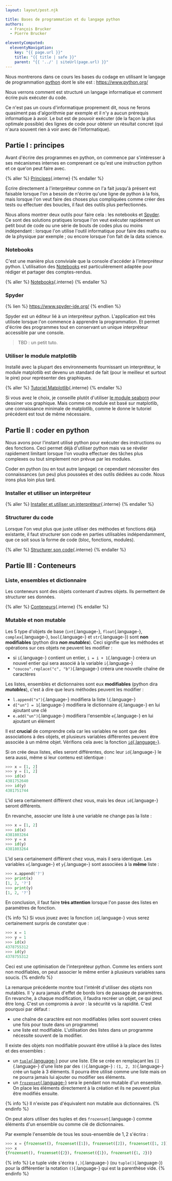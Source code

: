 ```yaml
---
layout: layout/post.njk

title: Bases de programmation et du langage python
authors:
  - François Brucker
  - Pierre Brucker

eleventyComputed:
  eleventyNavigation:
    key: "{{ page.url }}"
    title: "{{ title | safe }}"
    parent: "{{ '../' | siteUrl(page.url) }}"
---
```


Nous montrerons dans ce cours les bases du codage en utilisant le langage de programmation [python](<https://fr.wikipedia.org/wiki/Python_(langage)>) dont le site est : <https://www.python.org/>

Nous verrons comment est structuré un langage informatique et comment écrire puis exécuter du code.

Ce n'est pas un cours d'informatique proprement dit, nous ne ferons quasiment pas d'algorithmie par exemple et il n'y a aucun prérequis informatique à avoir. Le but est de pouvoir exécuter (de la façon la plus optimale possible) des lignes de code pour obtenir un résultat concret (qui n'aura souvent rien à voir avec de l'informatique).

## Partie I : principes

Avant d'écrire des programmes en python, on commence par s'intéresser à ses mécanismes internes en comprenant ce qu'est une instruction python et ce que'on peut faire avec.

{% aller %}
[Principes](principes){.interne}
{% endaller %}

Écrire directement à l'interpréteur comme on l'a fait jusqu'à présent est faisable lorsque l'on a besoin de n'écrire qu'une ligne de python à la fois, mais lorsque l'on veut faire des choses plus compliquées comme créer des tests ou effectuer des boucles, il faut des outils plus perfectionnés.

Nous allons montrer deux outils pour faire cela : les notebooks et [Spyder](https://www.spyder-ide.org/). Ce sont des solutions pratiques lorsque l'on veut exécuter rapidement un petit bout de code ou une série de bouts de codes plus ou moins indépendant : lorsque l'on utilise l'outil informatique pour faire des maths ou de la physique par exemple ; ou encore lorsque l'on fait de la data science.

### Notebooks

C'est une manière plus conviviale que la console d'accéder à l'interpréteur python. L'utilisation des [Notebooks](https://jupyter.org/) est particulièrement adaptée pour rédiger et partager des comptes-rendus.

{% aller %}
[Notebooks](notebooks){.interne}
{% endaller %}

### Spyder

{% lien %}
<https://www.spyder-ide.org/>
{% endlien %}

Spyder est un éditeur lié à un interpréteur python. L'application est très utilisée lorsque l'on commence à apprendre la programmation. Et permet d'écrire des programmes tout en conservant un unique interpréteur accessible par une console.

> TBD : un petit tuto.

### Utiliser le module matplotlib

Installé avec la plupart des environnements fournissant un interpréteur, le module matplotlib est devenu un standard de fait (pour le meilleur et surtout le pire) pour représenter des graphiques.

{% aller %}
[Tutoriel Matplotlib](matplotlib){.interne}
{% endaller %}

Si vous avez le choix, je conseille plutôt d'utiliser [le module seaborn](https://seaborn.pydata.org/) pour dessiner vos graphique. Mais comme ce module est basé sur matplotlib, une connaissance minimale de matplotlib, comme le donne le tutoriel précédent est tout de même nécessaire.

## <span id="coder-en-python"></span>Partie II : coder en python

Nous avons pour l'instant utilisé python pour exécuter des instructions ou des fonctions. Ceci permet déjà d'utiliser python mais va se révéler rapidement limitant lorsque l'on voudra effectuer des tâches plus complexes ou tout simplement non prévue par les modules.

Coder en python (ou en tout autre langage) ce cependant nécessiter des connaissances (un peu) plus poussées et des outils dédiées au code. Nous irons plus loin plus tard.

### <span id="installation-développement"></span>Installer et utiliser un interpréteur

{% aller %}
[Installer et utiliser un interpréteur](interpréteur){.interne}
{% endaller %}

### Structurer du code

Lorsque l'on veut plus que juste utiliser des méthodes et fonctions déjà existante, il faut structurer son code en parties utilisables indépendamment, que ce soit sous la forme de code (bloc, fonctions, modules).

{% aller %}
[Structurer son code](structurer-son-code){.interne}
{% endaller %}

## <span id="conteneurs"></span> Partie III : Conteneurs

### Liste, ensembles et dictionnaire

Les conteneurs sont des objets contenant d'autres objets. Ils permettent de structurer ses données.

{% aller %}
[Conteneurs](conteneurs){.interne}
{% endaller %}

### Mutable et non mutable

Les 5 type d'objets de base (`int`{.language-}, `float`{.language-}, `complex`{.language-}, `bool`{.language-} et `str`{.language-}) sont **non modifiables** (python dira **_non mutables_**). Ceci signifie que les méthodes et opérations sur ces objets ne peuvent les modifier :

- si `i`{.language-} contient un entier, `i = i + 1`{.language-} créera un nouvel entier qui sera associé à la variable `i`{.language-}
- `"coucou".replace("c", "b")`{.language-} créera une nouvelle chaîne de caractères

Les listes, ensembles et dictionnaires sont eux **modifiables** (python dira **_mutables_**), c'est à dire que leurs méthodes peuvent les modifier :

- `l.append("x")`{.language-} modifiera la liste `l`{.language-}
- `d["un"] = 1`{.language-} modifiera le dictionnaire `d`{.language-} en lui ajoutant une clé
- `e.add("un")`{.language-} modifiera l'ensemble `e`{.language-} en lui ajoutant un élément

Il est **crucial** de comprendre cela car les variables ne sont que des associations à des objets, et plusieurs variables différentes peuvent être associée à un même objet. Vérifions cela avec la fonction [`id`{.language-}](https://docs.python.org/fr/3/library/functions.html#id).

Si on crée deux listes, elles seront différentes, donc leur `id`{.language-} le sera aussi, même si leur contenu est identique :

```python
>>> x = [1, 2]
>>> y = [1, 2]
>>> id(x)
4381752640
>>> id(y)
4381751744
```

L'id sera certainement différent chez vous, mais les deux `id`{.language-} seront différents.

En revanche, associer une liste à une variable ne change pas la liste :

```python
>>> x = [1, 2]
>>> id(x)
4381803264
>>> y = x
>>> id(y)
4381803264
```

L'id sera certainement différent chez vous, mais il sera identique. Les variables `x`{.language-} et `y`{.language-} sont associées à la **même** liste :

```python
>>> x.append('?')
>>> print(x)
[1, 2, '?']
>>> print(y)
[1, 2, '?']
```

En conclusion, il faut faire **très attention** lorsque l'on passe des listes en paramètres de fonction.

{% info %}
Si vous jouez avec la fonction `id`{.language-} vous serez certainement surpris de constater que :

```python
>>> x = 1
>>> y = 1
>>> id(x)
4378755312
>>> id(y)
4378755312
```

Ceci est une optimisation de l'interpréteur python. Comme les entiers sont non modifiables, on peut associer le même entier à plusieurs variables sans soucis.
{% endinfo %}

La remarque précédente montre tout l'intérêt d'utiliser des objets non mutables. Il 'y aura jamais d'effet de bords lors de passage de paramètres. En revanche, à chaque modification, il faudra recréer un objet, ce qui peut être long. C'est un compromis à avoir : la sécurité vs la rapidité. C'est pourquoi par défaut :

- une chaîne de caractère est non modifiables (elles sont souvent crées une fois pour toute dans un programme)
- une liste est modifiable. L'utilisation des listes dans un programme nécessite souvent de la modifier.

Il existe des objets non modifiable pouvant être utilisé à la place des listes et des ensembles :

- un [`tuple`{.language-}](https://docs.python.org/fr/3/tutorial/datastructures.html#tuples-and-sequences) pour une liste. Elle se crée en remplaçant les `[]`{.language-} d'une liste par des `()`{.language-} : `(1, 2, 3)`{.language-} crée un tuple à 3 éléments. Il pourra être utilisé comme une liste mais on ne pourra jamais lui ajouter ou modifier ses éléments.
- un [`frozenset`{.language-}](https://docs.python.org/fr/3/library/stdtypes.html#frozenset) sera le pendant non mutable d'un ensemble. On place les éléments directement à la création et ils ne peuvent plus être modifiés ensuite.

{% info %}
Il n'existe pas d'équivalent non mutable aux dictionnaires.
{% endinfo %}

On peut alors utiliser des tuples et des `frozenset`{.language-} comme éléments d'un ensemble ou comme clé de dictionnaires.

Par exemple l'ensemble de tous les sous-ensemble de ${1, 2}$ s'écrira :

```python
>>> x = {frozenset(), frozenset([1]), frozenset([2]), frozenset([1, 2])}
>>> x
{frozenset(), frozenset({2}), frozenset({1}), frozenset({1, 2})}
```

{% info %}
Le tuple vide s'écrira `(,)`{.language-} (ou `tuple()`{.language-}) pour la différentier la notation `()`{.language-} qui est la parenthèse vide.
{% endinfo %}
